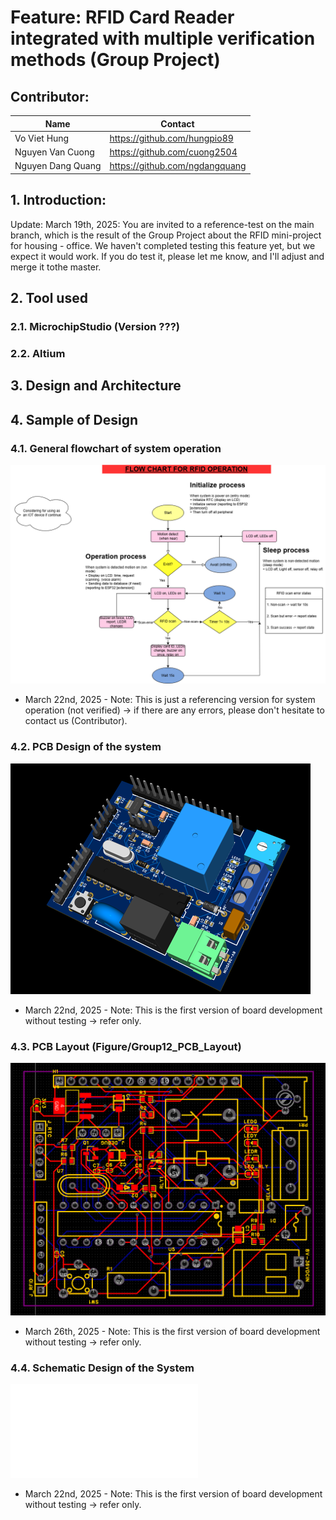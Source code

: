 # Feature: RFID Card Reader integrated with multiple verification methods (Group Project)

## Contributor: 
|       Name          |              Contact          |
|---------------------|-------------------------------|
| Vo Viet Hung        | https://github.com/hungpio89  |
| Nguyen Van Cuong    |https://github.com/cuong2504   |
| Nguyen Dang Quang   | https://github.com/ngdangquang|

## 1. Introduction: 
Update: March 19th, 2025: You are invited to a reference-test on the main branch, which is the result of the Group Project about the RFID mini-project for housing - office. We haven't completed testing this feature yet, but we expect it would work. If you do test it, please let me know, and I'll adjust and merge it tothe  master.

## 2. Tool used

### 2.1. MicrochipStudio (Version ???)

### 2.2. Altium

## 3. Design and Architecture


## 4. Sample of Design
### 4.1. General flowchart of system operation
![alt text](<rfid_project-General flow.drawio-1.png>)
- March 22nd, 2025 - Note: This is just a referencing version for system operation (not verified) -> if there are any errors, please don't hesitate to contact us (Contributor).

### 4.2. PCB Design of the system
![alt text](rfid_project-pcb-1.png)
- March 22nd, 2025 - Note: This is the first version of board development without testing -> refer only.

### 4.3. PCB Layout (Figure/Group12_PCB_Layout)
![alt text](<PCB-layout.png.png>)
- March 26th, 2025 - Note: This is the first version of board development without testing -> refer only.

### 4.4. Schematic Design of the System
![alt text](<RFID_Schematic.pdf>)
- March 22nd, 2025 - Note: This is the first version of board development without testing -> refer only.


